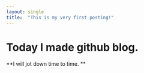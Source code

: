 ```yaml
---
layout: single 
title:  "This is my very first posting!"
---
```


# Today I made github blog. 

**I will jot down time to time. ** 
